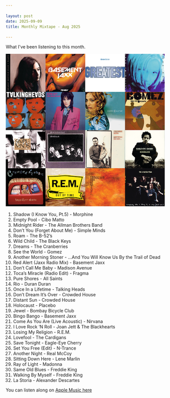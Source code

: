 ```yaml
---

layout: post
date: 2025-09-09
title: Monthly Mixtape - Aug 2025

---
```


What I've been listening to this month.

![Monthly Mixtape 2025-08](/images/mixtapes/2025-08.png)

1. Shadow (I Know You, Pt.5) - Morphine
2. Empty Pool - Cibo Matto
3. Midnight Rider - The Allman Brothers Band
4. Don’t You (Forget About Me) - Simple Minds
5. Roam - The B-52’s
6. Wild Child - The Black Keys
7. Dreams - The Cranberries
8. See the World - Gomez
9. Another Morning Stoner - ...And You Will Know Us By the Trail of Dead
10. Red Alert (Jaxx Radio Mix) - Basement Jaxx
11. Don’t Call Me Baby - Madison Avenue
12. Toca’s Miracle (Radio Edit) - Fragma
13. Pure Shores - All Saints
14. Rio - Duran Duran
15. Once In a Lifetime - Talking Heads
16. Don’t Dream It’s Over - Crowded House
17. Distant Sun - Crowded House
18. Holocaust - Placebo
19. Jewel - Bombay Bicycle Club
20. Bingo Bango - Basement Jaxx
21. Come As You Are (Live Acoustic) - Nirvana
22. I Love Rock ‘N Roll - Joan Jett & The Blackhearts
23. Losing My Religion - R.E.M.
24. Lovefool - The Cardigans
25. Save Tonight - Eagle-Eye Cherry
26. Set You Free (Edit) - N-Trance
27. Another Night - Real McCoy
28. Sitting Down Here - Lene Marlin
29. Ray of Light - Madonna
30. Same Old Blues - Freddie King
31. Walking By Myself - Freddie King
32. La Storia - Alexander Descartes

You can listen along on [Apple Music here](https://music.apple.com/profile/thechelsuk)
